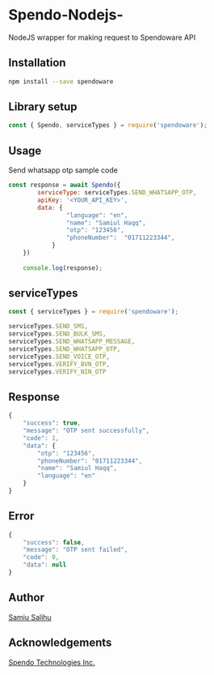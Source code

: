 # Spendo-Nodejs-

NodeJS wrapper for making request to Spendoware API


## Installation

```bash
npm install --save spendoware
```

## Library setup

```javascript
const { Spendo, serviceTypes } = require('spendoware');
```

## Usage
Send whatsapp otp sample code

```javascript
const response = await Spendo({
        serviceType: serviceTypes.SEND_WHATSAPP_OTP,
        apiKey: '<YOUR_API_KEY>',
        data: {
                "language": "en",
                "name": "Samiul Haqq",
                "otp": "123456",
                "phoneNumber":  "01711223344",
            }
    })
    
    console.log(response);
```

## serviceTypes

```javascript
const { serviceTypes } = require('spendoware');
```

```javascript
serviceTypes.SEND_SMS,
serviceTypes.SEND_BULK_SMS,
serviceTypes.SEND_WHATSAPP_MESSAGE,
serviceTypes.SEND_WHATSAPP_OTP,
serviceTypes.SEND_VOICE_OTP,
serviceTypes.VERIFY_BVN_OTP,
serviceTypes.VERIFY_NIN_OTP
```

## Response

```javascript
{
    "success": true,
    "message": "OTP sent successfully",
    "code": 1,
    "data": {
        "otp": "123456",
        "phoneNumber": "01711223344",
        "name": "Samiul Haqq",
        "language": "en"
    }
}
```

## Error

```javascript
{
    "success": false,
    "message": "OTP sent failed",
    "code": 0,
    "data": null
}
```

## Author
[Samiu Salihu](https://github.com/realhaqq)


## Acknowledgements
[Spendo Technologies Inc.](https://spendoware.com)


